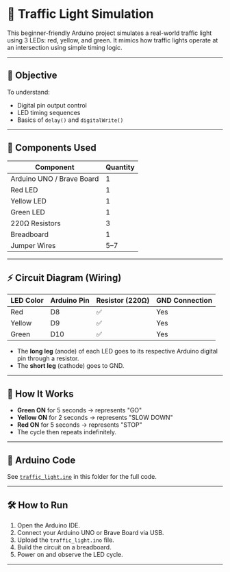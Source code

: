# 🚦 Traffic Light Simulation

This beginner-friendly Arduino project simulates a real-world traffic light using 3 LEDs: red, yellow, and green. It mimics how traffic lights operate at an intersection using simple timing logic.

---

## 🎯 Objective

To understand:
- Digital pin output control
- LED timing sequences
- Basics of `delay()` and `digitalWrite()`

---

## 🧩 Components Used

| Component        | Quantity |
|------------------|----------|
| Arduino UNO / Brave Board | 1        |
| Red LED          | 1        |
| Yellow LED       | 1        |
| Green LED        | 1        |
| 220Ω Resistors   | 3        |
| Breadboard       | 1        |
| Jumper Wires     | 5–7      |

---

## ⚡ Circuit Diagram (Wiring)

| LED Color | Arduino Pin | Resistor (220Ω) | GND Connection |
|-----------|-------------|------------------|----------------|
| Red       | D8          | ✅               | Yes            |
| Yellow    | D9          | ✅               | Yes            |
| Green     | D10         | ✅               | Yes            |

- The **long leg** (anode) of each LED goes to its respective Arduino digital pin through a resistor.
- The **short leg** (cathode) goes to GND.

---

## 🧠 How It Works

- **Green ON** for 5 seconds → represents "GO"
- **Yellow ON** for 2 seconds → represents "SLOW DOWN"
- **Red ON** for 5 seconds → represents "STOP"
- The cycle then repeats indefinitely.

---

## 🧾 Arduino Code

See [`traffic_light.ino`](traffic_light.ino) in this folder for the full code.

---

## 🛠️ How to Run

1. Open the Arduino IDE.
2. Connect your Arduino UNO or Brave Board via USB.
3. Upload the `traffic_light.ino` file.
4. Build the circuit on a breadboard.
5. Power on and observe the LED cycle.

---

